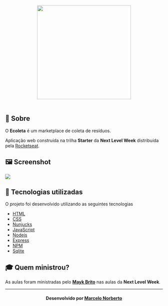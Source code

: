 <h3 align="center">
    <img width="300px" src="https://i.imgur.com/thB3TEi.png">
    <br><br>
</h3>

## 🔖 Sobre

O <strong>Ecoleta</strong> é um marketplace de coleta de resíduos.

Aplicação web construída na trilha <strong>Starter</strong> da <strong>Next Level Week</strong> distribuída pela [Rocketseat](https://rocketseat.com.br/).

## 🖼 Screenshot

<img src="https://i.imgur.com/sqxLEbx.jpg">

## 🚀 Tecnologias utilizadas

O projeto foi desenvolvido utilizando as seguintes tecnologias

- [HTML](https://developer.mozilla.org/pt-BR/docs/Web/HTML)
- [CSS](https://developer.mozilla.org/pt-BR/docs/Web/CSS)
- [Nunjucks](https://mozilla.github.io/nunjucks/)
- [JavaScript](https://www.javascript.com/)
- [Nodejs](https://nodejs.org/en/)
- [Express](https://expressjs.com/pt-br/)
- [NPM](https://www.npmjs.com/)
- [Sqlite](https://www.sqlite.org/index.html)

## 🎓 Quem ministrou?

As aulas foram ministradas pelo **[Mayk Brito](https://github.com/maykbrito)** nas aulas da **Next Level Week**.

---

<h4 align="center">
    Desenvolvido por <a href="https://www.linkedin.com/in/marcelo-norberto-47151367/" target="_blank">Marcelo Norberto</a>
</h4>